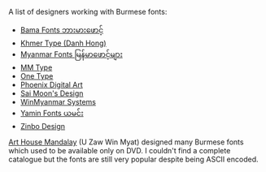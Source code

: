 A list of designers working with Burmese fonts:

- [Bama Fonts ဘားမားဖောင့်](https://www.facebook.com/profile.php?id=100083341562415)
- [Khmer Type (Danh Hong)](https://github.com/orgs/khmertype/repositories)
- [Myanmar Fonts မြန်မာဖောင့်များ](https://www.facebook.com/profile.php?id=100064430634290)
- [MM Type](https://www.facebook.com/myanmartypefoundry.112728)
- [One Type](https://www.facebook.com/onetype.fontstudio/)
- [Phoenix Digital Art](https://www.facebook.com/PhoenixDigitalArt)
- [Sai Moon's Design](https://www.facebook.com/saimoon.designblog/photos)
- [WinMyanmar Systems](https://www.facebook.com/WinMyanmarSystems/photos)
- [Yamin Fonts ယမင်း](https://www.facebook.com/YAMIN-fonts-706839116383065/)
- [Zinbo Design](https://www.facebook.com/zinbo.design)

[Art House Mandalay](https://www.facebook.com/arthouseprintingmdy) (U Zaw Win Myat) designed many Burmese fonts which used to be available only on DVD. I couldn't find a complete catalogue but the fonts are still very popular despite being ASCII encoded.
